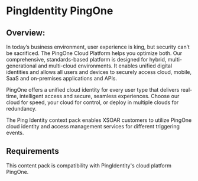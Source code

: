 # PingIdentity PingOne

## Overview:

In today’s business environment, user experience is king, but security can’t be sacrificed. The PingOne Cloud Platform helps you optimize both. Our comprehensive, standards-based platform is designed for hybrid, multi-generational and multi-cloud environments. It enables unified digital identities and allows all users and devices to securely access cloud, mobile, SaaS and on-premises applications and APIs.

PingOne offers a unified cloud identity for every user type that delivers real-time, intelligent access and secure, seamless experiences. Choose our cloud for speed, your cloud for control, or deploy in multiple clouds for redundancy.

The Ping Identity context pack enables XSOAR customers to utilize PingOne cloud identity and access management services for different triggering events.

## Requirements

This content pack is compatibility with PingIdentity's cloud platform PingOne.